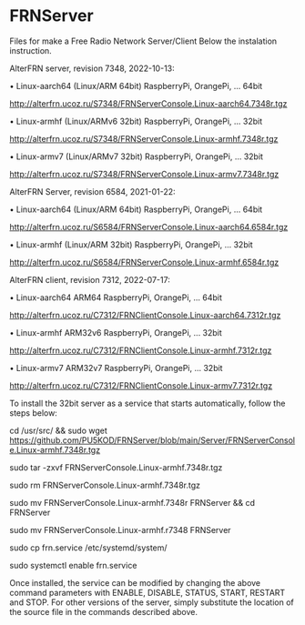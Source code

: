 # FRNServer
Files for make a Free Radio Network Server/Client
Below the instalation instruction.

AlterFRN server, revision 7348, 2022-10-13:

• Linux-aarch64 (Linux/ARM 64bit) RaspberryPi, OrangePi, ... 64bit

http://alterfrn.ucoz.ru/S7348/FRNServerConsole.Linux-aarch64.7348r.tgz

• Linux-armhf (Linux/ARMv6 32bit) RaspberryPi, OrangePi, ... 32bit

http://alterfrn.ucoz.ru/S7348/FRNServerConsole.Linux-armhf.7348r.tgz

• Linux-armv7 (Linux/ARMv7 32bit) RaspberryPi, OrangePi, ... 32bit

http://alterfrn.ucoz.ru/S7348/FRNServerConsole.Linux-armv7.7348r.tgz


AlterFRN Server, revision 6584, 2021-01-22:

• Linux-aarch64 (Linux/ARM 64bit) RaspberryPi, OrangePi, ... 64bit

http://alterfrn.ucoz.ru/S6584/FRNServerConsole.Linux-aarch64.6584r.tgz

• Linux-armhf (Linux/ARM 32bit) RaspberryPi, OrangePi, ... 32bit

http://alterfrn.ucoz.ru/S6584/FRNServerConsole.Linux-armhf.6584r.tgz


AlterFRN client, revision 7312, 2022-07-17:

• Linux-aarch64 ARM64 RaspberryPi, OrangePi, ... 64bit

http://alterfrn.ucoz.ru/C7312/FRNClientConsole.Linux-aarch64.7312r.tgz

• Linux-armhf ARM32v6 RaspberryPi, OrangePi, ... 32bit

http://alterfrn.ucoz.ru/C7312/FRNClientConsole.Linux-armhf.7312r.tgz

• Linux-armv7 ARM32v7 RaspberryPi, OrangePi, ... 32bit

http://alterfrn.ucoz.ru/C7312/FRNClientConsole.Linux-armv7.7312r.tgz


To install the 32bit server as a service that starts automatically, follow the steps below:

cd /usr/src/ && sudo wget https://github.com/PU5KOD/FRNServer/blob/main/Server/FRNServerConsole.Linux-armhf.7348r.tgz

sudo tar -zxvf FRNServerConsole.Linux-armhf.7348r.tgz

sudo rm FRNServerConsole.Linux-armhf.7348r.tgz

sudo mv FRNServerConsole.Linux-armhf.7348r FRNServer && cd FRNServer

sudo mv FRNServerConsole.Linux-armhf.r7348 FRNServer

sudo cp frn.service /etc/systemd/system/

sudo systemctl enable frn.service

Once installed, the service can be modified by changing the above command parameters with ENABLE, DISABLE, STATUS, START, RESTART and STOP.
For other versions of the server, simply substitute the location of the source file in the commands described above.
